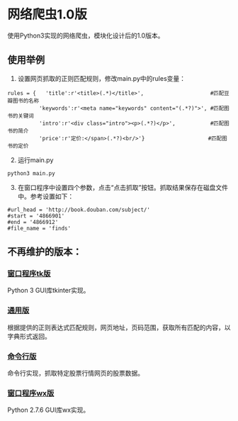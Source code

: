 # 网络爬虫1.0版

使用Python3实现的网络爬虫，模块化设计后的1.0版本。

## 使用举例

1. 设置网页抓取的正则匹配规则，修改main.py中的rules变量：
  ```
  rules = {   'title':r'<title>(.*)</title>',                     #匹配豆瓣图书的名称
            'keywords':r'<meta name="keywords" content="(.*?)">', #匹配图书的关键词
            'intro':r'<div class="intro"><p>(.*?)</p>',           #匹配图书的简介
            'price':r'定价:</span>(.*?)<br/>'}                    #匹配图书的定价
  ```

2. 运行main.py
  ```
  python3 main.py
  ```

3. 在窗口程序中设置四个参数，点击“点击抓取”按钮。抓取结果保存在磁盘文件中。参考设置如下：
  ```
  #url_head = 'http://book.douban.com/subject/'
  #start = '4866901'
  #end = '4866912'
  #file_name = 'finds' 
  ```

## 不再维护的版本：

### [**窗口程序tk版**](https://github.com/cforth/web-spider/blob/master/old/tkinter_spider.py)
Python 3 GUI库tkinter实现。

### [**通用版**](https://github.com/cforth/web-spider/blob/master/old/spider.py)
根据提供的正则表达式匹配规则，网页地址，页码范围，获取所有匹配的内容，以字典形式返回。

### [**命令行版**](https://github.com/cforth/web-spider/blob/master/old/text_spider.py)
命令行实现，抓取特定股票行情网页的股票数据。

### [**窗口程序wx版**](https://github.com/cforth/web-spider/blob/master/old/wx_spider.py)
Python 2.7.6 GUI库wx实现。
